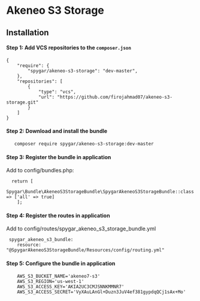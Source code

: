 # Akeneo S3 Storage

## Installation

#### Step 1: Add VCS repositories to the `composer.json`

```
{
    "require": {
        "spygar/akeneo-s3-storage": "dev-master",
    },
    "repositories": [
        {
            "type": "vcs",
            "url": "https://github.com/firojahmad07/akeneo-s3-storage.git"
        }
    ]
}
```

#### Step 2: Download and install the bundle

```
   composer require spygar/akeneo-s3-storage:dev-master
```

#### Step 3: Register the bundle in application

Add to config/bundles.php:

```
  return [
        Spygar\Bundle\AkeneoS3StorageBundle\SpygarAkeneoS3StorageBundle::class => ['all' => true]
    ];
```
#### Step 4: Register the routes in application

Add to config/routes/spygar_akeneo_s3_storage_bundle.yml

```
 spygar_akeneo_s3_bundle:
    resource: "@SpygarAkeneoS3StorageBundle/Resources/config/routing.yml"
```

#### Step 5: Configure the bundle in application
```
    AWS_S3_BUCKET_NAME='akeneo7-s3'
    AWS_S3_REGION='us-west-1'
    AWS_S3_ACCESS_KEY='AKIA2UC3CMJSNNKMMNR7'
    AWS_S3_ACCESS_SECRET='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'
```